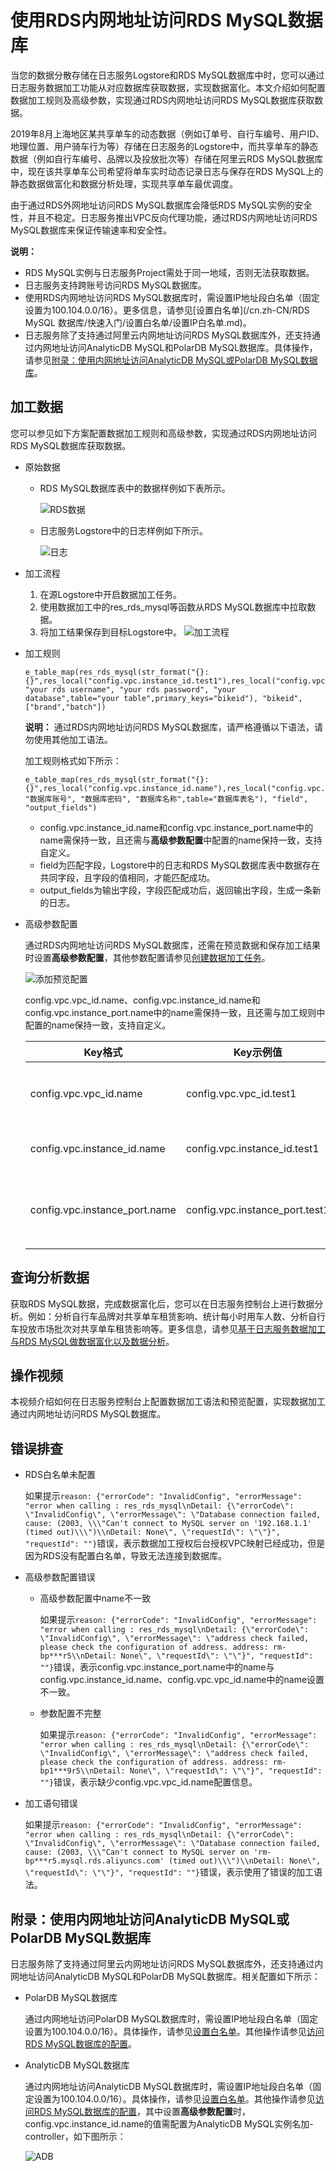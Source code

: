 # 使用RDS内网地址访问RDS MySQL数据库

当您的数据分散存储在日志服务Logstore和RDS MySQL数据库中时，您可以通过日志服务数据加工功能从对应数据库获取数据，实现数据富化。本文介绍如何配置数据加工规则及高级参数，实现通过RDS内网地址访问RDS MySQL数据库获取数据。

2019年8月上海地区某共享单车的动态数据（例如订单号、自行车编号、用户ID、地理位置、用户骑车行为等）存储在日志服务的Logstore中，而共享单车的静态数据（例如自行车编号、品牌以及投放批次等）存储在阿里云RDS MySQL数据库中，现在该共享单车公司希望将单车实时动态记录日志与保存在RDS MySQL上的静态数据做富化和数据分析处理，实现共享单车最优调度。

由于通过RDS外网地址访问RDS MySQL数据库会降低RDS MySQL实例的安全性，并且不稳定。日志服务推出VPC反向代理功能，通过RDS内网地址访问RDS MySQL数据库来保证传输速率和安全性。

**说明：**

-   RDS MySQL实例与日志服务Project需处于同一地域，否则无法获取数据。
-   日志服务支持跨账号访问RDS MySQL数据库。
-   使用RDS内网地址访问RDS MySQL数据库时，需设置IP地址段白名单（固定设置为100.104.0.0/16）。更多信息，请参见[设置白名单](/cn.zh-CN/RDS MySQL 数据库/快速入门/设置白名单/设置IP白名单.md)。
-   日志服务除了支持通过阿里云内网地址访问RDS MySQL数据库外，还支持通过内网地址访问AnalyticDB MySQL和PolarDB MySQL数据库。具体操作，请参见[附录：使用内网地址访问AnalyticDB MySQL或PolarDB MySQL数据库](#section_m4o_edb_6kt)。

## 加工数据

您可以参见如下方案配置数据加工规则和高级参数，实现通过RDS内网地址访问RDS MySQL数据库获取数据。

-   原始数据
    -   RDS MySQL数据库表中的数据样例如下表所示。

        ![RDS数据](https://static-aliyun-doc.oss-accelerate.aliyuncs.com/assets/img/zh-CN/7553749951/p135927.png)

    -   日志服务Logstore中的日志样例如下所示。

        ![日志](https://static-aliyun-doc.oss-accelerate.aliyuncs.com/assets/img/zh-CN/7553749951/p135928.png)

-   加工流程

    1.  在源Logstore中开启数据加工任务。
    2.  使用数据加工中的res\_rds\_mysql等函数从RDS MySQL数据库中拉取数据。
    3.  将加工结果保存到目标Logstore中。
    ![加工流程](https://static-aliyun-doc.oss-accelerate.aliyuncs.com/assets/img/zh-CN/8553749951/p135169.png)

-   加工规则

    ```
    e_table_map(res_rds_mysql(str_format("{}:{}",res_local("config.vpc.instance_id.test1"),res_local("config.vpc.instance_port.test1")), "your rds username", "your rds password", "your database",table="your table",primary_keys="bikeid"), "bikeid",["brand","batch"])
    ```

    **说明：** 通过RDS内网地址访问RDS MySQL数据库，请严格遵循以下语法，请勿使用其他加工语法。

    加工规则格式如下所示：

    ```
    e_table_map(res_rds_mysql(str_format("{}:{}",res_local("config.vpc.instance_id.name"),res_local("config.vpc.instance_port.name")), "数据库账号", "数据库密码", "数据库名称",table="数据库表名"), "field", "output_fields")
    ```

    -   config.vpc.instance\_id.name和config.vpc.instance\_port.name中的name需保持一致，且还需与**高级参数配置**中配置的name保持一致，支持自定义。
    -   field为匹配字段，Logstore中的日志和RDS MySQL数据库表中数据存在共同字段，且字段的值相同，才能匹配成功。
    -   output\_fields为输出字段，字段匹配成功后，返回输出字段，生成一条新的日志。
-   高级参数配置

    通过RDS内网地址访问RDS MySQL数据库，还需在预览数据和保存加工结果时设置**高级参数配置**，其他参数配置请参见[创建数据加工任务](/cn.zh-CN/数据加工/创建数据加工任务.md)。

    ![添加预览配置](https://static-aliyun-doc.oss-accelerate.aliyuncs.com/assets/img/zh-CN/8310096061/p100061.png)

    config.vpc.vpc\_id.name、config.vpc.instance\_id.name和config.vpc.instance\_port.name中的name需保持一致，且还需与加工规则中配置的name保持一致，支持自定义。

    |Key格式|Key示例值|Value示例值|说明|
    |-----|------|--------|--|
    |config.vpc.vpc\_id.name|config.vpc.vpc\_id.test1|vpc-uf6mskb0b\*\*\*\*n9yj|vpc\_id为RDS MySQL实例所属于的网络类型ID。|
    |config.vpc.instance\_id.name|config.vpc.instance\_id.test1|rm-uf6e61k\*\*\*\*ahd7|instance\_id为RDS MySQL实例ID。|
    |config.vpc.instance\_port.name|config.vpc.instance\_port.test1|3306|instance\_port为RDS MySQL实例内网地址端口。|


## 查询分析数据

获取RDS MySQL数据，完成数据富化后，您可以在日志服务控制台上进行数据分析。例如：分析自行车品牌对共享单车租赁影响、统计每小时用车人数、分析自行车投放市场批次对共享单车租赁影响等。更多信息，请参见[基于日志服务数据加工与RDS MySQL做数据富化以及数据分析](https://yq.aliyun.com/articles/755595?spm=a2c4e.11155435.0.0.33d53312jdskCD)。

## 操作视频

本视频介绍如何在日志服务控制台上配置数据加工语法和预览配置，实现数据加工通过内网地址访问RDS MySQL数据库。

## 错误排查

-   RDS白名单未配置

    如果提示`reason: {"errorCode": "InvalidConfig", "errorMessage": "error when calling : res_rds_mysql\nDetail: {\"errorCode\": \"InvalidConfig\", \"errorMessage\": \"Database connection failed, cause: (2003, \\\"Can't connect to MySQL server on '192.168.1.1' (timed out)\\\")\\nDetail: None\", \"requestId\": \"\"}", "requestId": ""}`错误，表示数据加工授权后台授权VPC映射已经成功，但是因为RDS没有配置白名单，导致无法连接到数据库。

-   高级参数配置错误
    -   高级参数配置中name不一致

        如果提示`reason: {"errorCode": "InvalidConfig", "errorMessage": "error when calling : res_rds_mysql\nDetail: {\"errorCode\": \"InvalidConfig\", \"errorMessage\": \"address check failed, please check the configuration of address. address: rm-bp***r5\\nDetail: None\", \"requestId\": \"\"}", "requestId": ""}`错误，表示config.vpc.instance\_port.name中的name与config.vpc.instance\_id.name、config.vpc.vpc\_id.name中的name设置不一致。

    -   参数配置不完整

        如果提示`reason: {"errorCode": "InvalidConfig", "errorMessage": "error when calling : res_rds_mysql\nDetail: {\"errorCode\": \"InvalidConfig\", \"errorMessage\": \"address check failed, please check the configuration of address. address: rm-bp1***9r5\\nDetail: None\", \"requestId\": \"\"}", "requestId": ""}`错误，表示缺少config.vpc.vpc\_id.name配置信息。

-   加工语句错误

    如果提示`reason: {"errorCode": "InvalidConfig", "errorMessage": "error when calling : res_rds_mysql\nDetail: {\"errorCode\": \"InvalidConfig\", \"errorMessage\": \"Database connection failed, cause: (2003, \\\"Can't connect to MySQL server on 'rm-bp***r5.mysql.rds.aliyuncs.com' (timed out)\\\")\\nDetail: None\", \"requestId\": \"\"}", "requestId": ""}`错误，表示使用了错误的加工语法。


## 附录：使用内网地址访问AnalyticDB MySQL或PolarDB MySQL数据库

日志服务除了支持通过阿里云内网地址访问RDS MySQL数据库外，还支持通过内网地址访问AnalyticDB MySQL和PolarDB MySQL数据库。相关配置如下所示：

-   PolarDB MySQL数据库

    通过内网地址访问PolarDB MySQL数据库时，需设置IP地址段白名单（固定设置为100.104.0.0/16）。具体操作，请参见[设置白名单](/cn.zh-CN/用户指南/数据安全/加密/设置集群白名单.md)。其他操作请参见[访问RDS MySQL数据库的配置](#section_ke7_52c_4wm)。

-   AnalyticDB MySQL数据库

    通过内网地址访问AnalyticDB MySQL数据库时，需设置IP地址段白名单（固定设置为100.104.0.0/16）。具体操作，请参见[设置白名单]()。其他操作请参见[访问RDS MySQL数据库的配置](#section_ke7_52c_4wm)，其中设置**高级参数配置**时，config.vpc.instance\_id.name的值需配置为AnalyticDB MySQL实例名加-controller，如下图所示：

    ![ADB](https://static-aliyun-doc.oss-accelerate.aliyuncs.com/assets/img/zh-CN/8310096061/p187384.png)


